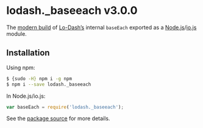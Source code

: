 # lodash._baseeach v3.0.0

The [modern build](https://github.com/lodash/lodash/wiki/Build-Differences) of [Lo-Dash’s](https://lodash.com/) internal `baseEach` exported as a [Node.js](http://nodejs.org/)/[io.js](https://iojs.org/) module.

## Installation

Using npm:

```bash
$ {sudo -H} npm i -g npm
$ npm i --save lodash._baseeach
```

In Node.js/io.js:

```js
var baseEach = require('lodash._baseeach');
```

See the [package source](https://github.com/lodash/lodash/blob/3.0.0-npm-packages/lodash._baseeach) for more details.
